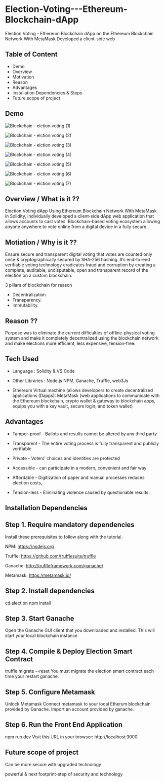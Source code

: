 # Election-Voting---Ethereum-Blockchain-dApp
Election Voting - Ethereum Blockchain dApp on the Ethereum Blockchain Network With MetaMask Developed a client-side web 

Table of Content
----------------
* Demo
* Overview
* Motivation
* Reason
* Advantages
* Installation Dependencies & Steps
* Future scope of project

Demo
------
![Blockchain - elction voting (1)](https://user-images.githubusercontent.com/41515202/94376696-d0a26780-0139-11eb-96a5-48cd739ef4a5.png)

![Blockchain - elction voting (2)](https://user-images.githubusercontent.com/41515202/94376697-d1d39480-0139-11eb-822c-ef674f375fd9.png)

![Blockchain - elction voting (3)](https://user-images.githubusercontent.com/41515202/94376701-d304c180-0139-11eb-8cb8-7d043906f776.png)

![Blockchain - elction voting (4)](https://user-images.githubusercontent.com/41515202/94376702-d4ce8500-0139-11eb-9c9e-5bbb7d29e30b.png)

![Blockchain - elction voting (5)](https://user-images.githubusercontent.com/41515202/94376705-d5ffb200-0139-11eb-8a50-a0d76ceed9cb.png)

![Blockchain - elction voting (6)](https://user-images.githubusercontent.com/41515202/94376706-d730df00-0139-11eb-8c78-3e5487a9cc8d.png)

![Blockchain - elction voting (7)](https://user-images.githubusercontent.com/41515202/94376707-d8620c00-0139-11eb-9864-dbc82b9005cb.png)

Overview / What is it ??
----------------------------
Election Voting dApp Using Ethereum Blockchain Network With MetaMask in Solidity, individually developed a client-side dApp web application that allows accounts to cast votes. Blockchain-based voting ecosystem allowing anyone anywhere to vote online from a digital device in a fully secure. 

Motiation / Why is it ??
-----------------------------
Ensure secure and transparent digital voting that votes are counted only once & cryptographically secured by SHA-256 hashing. It’s end-to-end verifiable voting technology eradicates fraud and corruption by creating a complete, auditable, undisputable, open and transparent record of the election on a custom blockchain. 

3 pillars of blockchain for reason 
* Decentralization.
* Transparency.
* Immutability.

Reason ??
-----------
Purpose was to eliminate the current difficulties of offline-physical voting system and make it completely decentralized using the blockchain network and make elections more efficient, less expensive, tension-free. 

Tech Used
-----------
* Language : Solidity & VS Code

* Other Libraries : Node.js NPM, Ganache, Truffle, web3Js 

* Ethereum Virtual machine (allows developers to create decentralized applications (Dapps): MetaMask (web applications to communicate with the Ethereum blockchain, crypto wallet & gateway to blockchain apps, equips you with a key vault, secure login, and token wallet)


Advantages
------------
* Tamper-proof - Ballots and results cannot be altered by any third party

* Transparent - The entire voting process is fully transparent and publicly verifiable

* Private - Voters’ choices and identities are protected

* Accessible - can participate in a modern, convenient and fair way

* Affordable - Digitization of paper and manual processes reduces election costs,

* Tension-less - Eliminating violence caused by questionable results.


Installation Dependencies
---------------------------
Step 1. Require mandatory dependencies
------------------------------------------
Install these prerequisites to follow along with the tutorial.

NPM: https://nodejs.org

Truffle: https://github.com/trufflesuite/truffle

Ganache: http://truffleframework.com/ganache/

Metamask: https://metamask.io/


Step 2. Install dependencies
--------------------------
cd election
npm install

Step 3. Start Ganache
--------------------------
Open the Ganache GUI client that you downloaded and installed. This will start your local blockchain instance

Step 4. Compile & Deploy Election Smart Contract
--------------------------

truffle migrate --reset You must migrate the election smart contract each time your restart ganache.

Step 5. Configure Metamask
--------------------------
Unlock Metamask
Connect metamask to your local Etherum blockchain provided by Ganache.
Import an account provided by ganache.

Step 6. Run the Front End Application
----------------------------------------
npm run dev Visit this URL in your browser: http://localhost:3000


Future scope of project
------------------------
Can be more secure with upgraded technology

powerful & next footprint-step of security and technology
